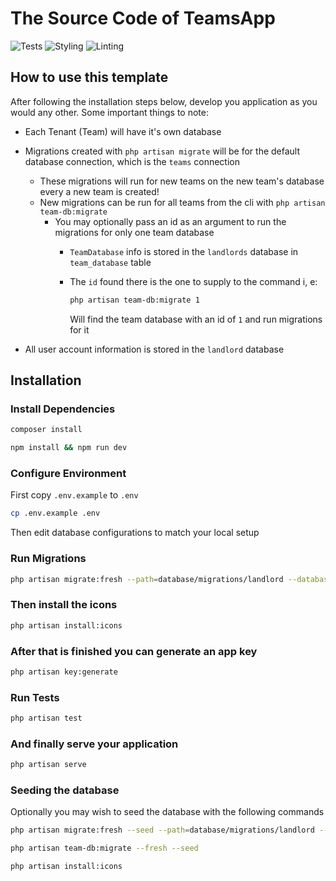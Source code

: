 # The Source Code of TeamsApp

![Tests](https://github.com/inmanturbo/teamsapp/actions/workflows/test.yml/badge.svg)
![Styling](https://github.com/inmanturbo/teamsapp/actions/workflows/code-formatting.yml/badge.svg)
![Linting](https://github.com/inmanturbo/teamsapp/actions/workflows/phplint.yml/badge.svg)


## How to use this template

After following the installation steps below, develop you application as you would any other. Some important things to note:

- Each Tenant (Team) will have it's own database
- Migrations created with `php artisan migrate` will be for the default database connection, which is the `teams` connection
  - These migrations will run for new teams on the new team's database every a new team is created!
  - New migrations can be run for all teams from the cli with `php artisan team-db:migrate`
    - You may optionally pass an id as an argument to run the migrations for only one team database
      - `TeamDatabase` info is stored in the `landlords` database in `team_database` table
      - The `id` found there is the one to supply to the command i, e:

        ```bash
        php artisan team-db:migrate 1
        ```

        Will find the team database with an id of `1` and run migrations for it

- All user account information is stored in the `landlord` database

## Installation

### Install Dependencies

```bash
composer install
```

```bash
npm install && npm run dev
```

### Configure Environment

First copy `.env.example` to `.env`

```bash
cp .env.example .env
```

Then edit database configurations to match your local setup

### Run Migrations

```bash
php artisan migrate:fresh --path=database/migrations/landlord --database=landlord
```

### Then install the icons

```bash
php artisan install:icons
```

### After that is finished you can generate an app key

```bash
php artisan key:generate
```

### Run Tests

```bash
php artisan test
```

### And finally serve your application

```bash
php artisan serve
```

### Seeding the database

Optionally you may wish to seed the database with the following commands

```bash
php artisan migrate:fresh --seed --path=database/migrations/landlord --database=landlord --seeder=LandlordSeeder
```

```bash
php artisan team-db:migrate --fresh --seed
```

```bash
php artisan install:icons
```
